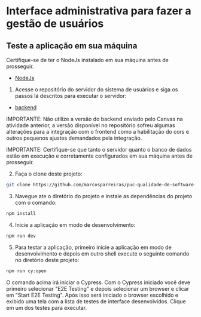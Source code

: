 # Interface administrativa para fazer a gestão de usuários

## Teste a aplicação em sua máquina

Certifique-se de ter o NodeJs instalado em sua máquina antes de prosseguir.

- [NodeJs](https://nodejs.org/en)

1. Acesse o repositório do servidor do sistema de usuários e siga os passos lá descritos para executar o servidor:

- [backend](https://github.com/marcosparreiras/puc-qualidade-de-software-trabalho-01)

IMPORTANTE: Não utilize a versão do backend enviado pelo Canvas na atividade anterior, a versão disponível no repositório sofreu algumas alterações para a integração com o frontend como a habilitação do cors e outros pequenos ajustes demandados pela integração.

IMPORTANTE: Certifique-se que tanto o servidor quanto o banco de dados estão em execução e corretamente configurados em sua máquina antes de prosseguir.

2. Faça o clone deste projeto:

```sh
git clone https://github.com/marcosparreiras/puc-qualidade-de-software-trabalho-02.git
```

3. Navegue ate o diretório do projeto e instale as dependências do projeto com o comando:

```sh
npm install
```

4. Inicie a aplicação em modo de desenvolvimento:

```sh
npm run dev
```

5. Para testar a aplicação, primeiro inicie a aplicação em modo de desenvolvimento e depois em outro shell execute o seguinte comando no diretório deste projeto: 

```sh
npm run cy:open
```

O comando acima irá iniciar o Cypress. Com o Cypress iniciado você deve primeiro selecionar "E2E Testing" e depois selecionar um browser e clicar em "Start E2E Testing".
Após isso será iniciado o browser escolhido e exibido uma tela com a lista de testes de interface desenvolvidos. Clique em um dos testes para executar.
